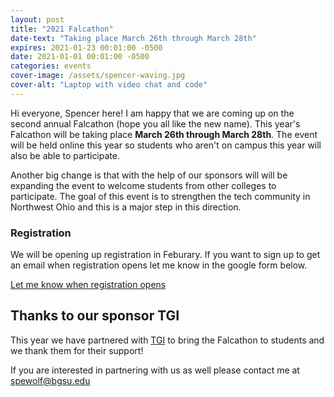 ```yaml
---
layout: post
title: "2021 Falcathon"
date-text: "Taking place March 26th through March 28th"
expires: 2021-01-23 00:01:00 -0500
date: 2021-01-01 00:01:00 -0500
categories: events
cover-image: /assets/spencer-waving.jpg
cover-alt: "Laptop with video chat and code"
---
```


Hi everyone, Spencer here! I am happy that we are coming up on the second annual Falcathon (hope you all like the new name). This year's Falcathon will be taking place **March 26th through March 28th**. The event will be held online this year so students who aren't on campus this year will also be able to participate.

Another big change is that with the help of our sponsors will will be expanding the event to welcome students from other colleges to participate. The goal of this event is to strengthen the tech community in Northwest Ohio and this is a major step in this direction.

### Registration

We will be opening up registration in Feburary. If you want to sign up to get an email when registration opens let me know in the google form below.

[Let me know when registration opens](https://forms.gle/8JamdnHZGmyhURWW6)

## Thanks to our sponsor TGI

This year we have partnered with [TGI](https://www.tgiltd.com/) to bring the Falcathon to students and we thank them for their support! 

If you are interested in partnering with us as well please contact me at spewolf@bgsu.edu